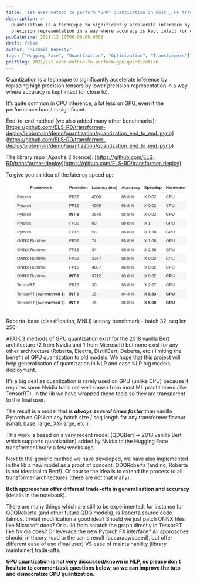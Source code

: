 ```yaml
---
title: '1st ever method to perform *GPU* quantization on most 🤗 HF transformer models: > 2X faster inference!'
description: >-
  Quantization is a technique to significantly accelerate inference by replacing high precision tensors by lower
  precision representation in a way where accuracy is kept intact (or close to). It’s quite common in CPU in…
pubDatetime: 2021-12-10T00:00:00.000Z
draft: false
author: "Michaël Benesty"
tags: ["Hugging Face", "Quantization", "Optimization", "Transformers"]
postSlug: 2021/1st-ever-method-to-perform-gpu-quantization
---
```



Quantization is a technique to significantly accelerate inference by replacing high precision tensors by lower precision
representation in a way where accuracy is kept intact (or close to).

It’s quite common in CPU inference, a lot less on GPU, even if the performance boost is significant.

<!-- more -->

End-to-end method (we also added many other
benchmarks): [https://github.com/ELS-RD/transformer-deploy/blob/main/demo/quantization/quantization_end_to_end.ipynb](https://github.com/ELS-RD/transformer-deploy/blob/main/demo/quantization/quantization_end_to_end.ipynb)

The library repo (Apache 2
licence): [https://github.com/ELS-RD/transformer-deploy](https://github.com/ELS-RD/transformer-deploy)

To give you an idea of the latency speed up:


  ![Roberta-base latency benchmark](roberta-base-benchmark.webp)
  <p class="caption">Roberta-base (classification, MNLI) latency benchmark - batch 32, seq len 256</p>


AFAIK 3 methods of GPU quantization exist for the 2018 vanilla Bert architecture (2 from Nvidia and 1 from Microsoft)
but none exist for any other architecture (Roberta, Electra, DistillBert, Deberta, etc.) limiting the benefit of GPU
quantization to old models. We hope that this project will help generalisation of quantization in NLP and ease NLP big
models deployment.

It’s a big deal as quantization is rarely used on GPU (unlike CPU) because it requires some Nvidia tools not well known
from most ML practitioners (like TensorRT). In the lib we have wrapped those tools so they are transparent to the final
user.

The result is a model that is **_always several times faster_** than vanilla Pytorch on GPU on any batch size / seq
length for
any transformer flavour (small, base, large, XX-large, etc.).

This work is based on a very recent model (QDQBert -> 2018 vanilla Bert which supports quantization) added by Nvidia to
the Hugging Face transformer library a few weeks ago.

Next to the generic method we have developed, we have also implemented in the lib a new model as a proof of concept,
QDQRoberta (and no, Roberta is not identical to Bert!). Of course the idea is to extend the process to all transformer
architectures (there are not that many).

**Both approaches offer different trade-offs in generalisation and accuracy** (details in the notebook).

There are many things which are still to be experimented, for instance for QDQRoberta (and other future QDQ models), is
Roberta source code (almost trivial) modification a good idea? Should we just patch ONNX files like Microsoft does? Or
build from scratch the graph directly in TensorRT like Nvidia does? Or leverage the new Pytorch FX interface? All
approaches should, in theory, lead to the same result (accuracy/speed), but offer different ease of use (final user) VS
ease of maintainability (library maintainer) trade-offs.

**GPU quantization is not very discussed/known in NLP, so please don’t hesitate to comment/ask questions below, so we
can
improve the tuto and democratize GPU quantization.**